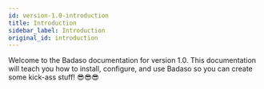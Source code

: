 ```yaml
---
id: version-1.0-introduction
title: Introduction
sidebar_label: Introduction
original_id: introduction
---
```


Welcome to the Badaso documentation for version 1.0. This documentation will teach you how to install, configure, and use Badaso so you can create some kick-ass stuff! 😎😎😎
